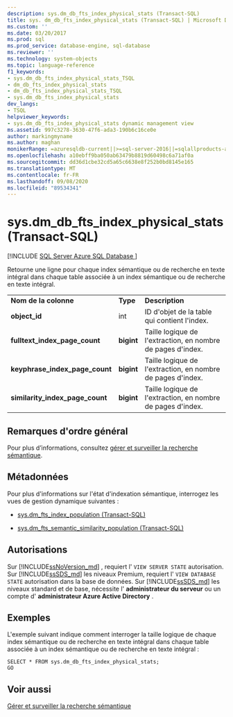 ```yaml
---
description: sys.dm_db_fts_index_physical_stats (Transact-SQL)
title: sys. dm_db_fts_index_physical_stats (Transact-SQL) | Microsoft Docs
ms.custom: ''
ms.date: 03/20/2017
ms.prod: sql
ms.prod_service: database-engine, sql-database
ms.reviewer: ''
ms.technology: system-objects
ms.topic: language-reference
f1_keywords:
- sys.dm_db_fts_index_physical_stats_TSQL
- dm_db_fts_index_physical_stats
- dm_db_fts_index_physical_stats_TSQL
- sys.dm_db_fts_index_physical_stats
dev_langs:
- TSQL
helpviewer_keywords:
- sys.dm_db_fts_index_physical_stats dynamic management view
ms.assetid: 997c3278-3630-47f6-ada3-190b6c16ce0e
author: markingmyname
ms.author: maghan
monikerRange: =azuresqldb-current||>=sql-server-2016||=sqlallproducts-allversions||>=sql-server-linux-2017||=azuresqldb-mi-current
ms.openlocfilehash: a10ebff9ba050ab63479b8819d60498c6a71af0a
ms.sourcegitcommit: dd36d1cbe32cd5a65c6638e8f252b0bd8145e165
ms.translationtype: MT
ms.contentlocale: fr-FR
ms.lasthandoff: 09/08/2020
ms.locfileid: "89534341"
---
```

# <a name="sysdm_db_fts_index_physical_stats-transact-sql"></a>sys.dm_db_fts_index_physical_stats (Transact-SQL)
[!INCLUDE [SQL Server Azure SQL Database ](../../includes/applies-to-version/sql-asdb.md)]

  Retourne une ligne pour chaque index sémantique ou de recherche en texte intégral dans chaque table associée à un index sémantique ou de recherche en texte intégral.  
  
||||  
|-|-|-|  
|**Nom de la colonne**|**Type**|**Description**|  
|**object_id**|int|ID d'objet de la table qui contient l'index.|  
|**fulltext_index_page_count**|**bigint**|Taille logique de l'extraction, en nombre de pages d'index.|  
|**keyphrase_index_page_count**|**bigint**|Taille logique de l'extraction, en nombre de pages d'index.|  
|**similarity_index_page_count**|**bigint**|Taille logique de l'extraction, en nombre de pages d'index.|  
  
## <a name="general-remarks"></a>Remarques d'ordre général  
 Pour plus d’informations, consultez [gérer et surveiller la recherche sémantique](../../relational-databases/search/manage-and-monitor-semantic-search.md).  
  
## <a name="metadata"></a>Métadonnées  
 Pour plus d'informations sur l'état d'indexation sémantique, interrogez les vues de gestion dynamique suivantes :  
  
-   [sys.dm_fts_index_population &#40;Transact-SQL&#41;](../../relational-databases/system-dynamic-management-views/sys-dm-fts-index-population-transact-sql.md)  
  
-   [sys.dm_fts_semantic_similarity_population &#40;Transact-SQL&#41;](../../relational-databases/system-dynamic-management-views/sys-dm-fts-semantic-similarity-population-transact-sql.md)  
  
## <a name="permissions"></a>Autorisations

Sur [!INCLUDE[ssNoVersion_md](../../includes/ssnoversion-md.md)] , requiert l' `VIEW SERVER STATE` autorisation.   
Sur [!INCLUDE[ssSDS_md](../../includes/sssds-md.md)] les niveaux Premium, requiert l' `VIEW DATABASE STATE` autorisation dans la base de données. Sur [!INCLUDE[ssSDS_md](../../includes/sssds-md.md)] les niveaux standard et de base, nécessite l'  **administrateur du serveur** ou un compte d' **administrateur Azure Active Directory** .   

## <a name="examples"></a>Exemples  
 L'exemple suivant indique comment interroger la taille logique de chaque index sémantique ou de recherche en texte intégral dans chaque table associée à un index sémantique ou de recherche en texte intégral :  
  
```  
SELECT * FROM sys.dm_db_fts_index_physical_stats;  
GO  
```  
  
## <a name="see-also"></a>Voir aussi  
 [Gérer et surveiller la recherche sémantique](../../relational-databases/search/manage-and-monitor-semantic-search.md)  
  
  
